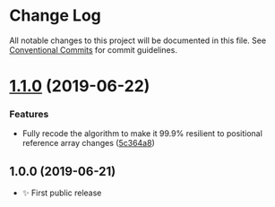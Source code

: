 # Change Log

All notable changes to this project will be documented in this file.
See [Conventional Commits](https://conventionalcommits.org) for commit guidelines.

# [1.1.0](https://gitlab.com/codsen/codsen/compare/string-uglify@1.0.1...string-uglify@1.1.0) (2019-06-22)


### Features

* Fully recode the algorithm to make it 99.9% resilient to positional reference array changes ([5c364a8](https://gitlab.com/codsen/codsen/commit/5c364a8))





## 1.0.0 (2019-06-21)

- ✨ First public release
